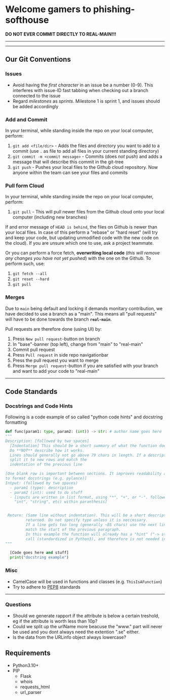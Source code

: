 [//]: # (Title: Phishing - [company redacted])  
[//]: # (Author: Purcs3d)  
[//]: # (Attendees: @Purcs3d, @Itggot-lukas-einlerlarsson. @LettuceLizard, @Rasmus Andersen, @mdzwzw) 
[//]: # (Group: BDE - Group 4)

# Welcome gamers to phishing-softhouse #

**DO NOT EVER COMMIT DIRECTLY TO REAL-MAIN!!!**

***
***

## Our Git Conventions ##

### Issues ###

- Avoid having the *first character* in an issue be a number (0-9). This interferes with issue-ID fast tabbing when checking out a branch connected to the issue
- Regard *milestones* as *sprints*. Milestone 1 is sprint 1, and issues should be added accordingly

### Add and Commit ###

In your terminal, while standing inside the repo on your local computer, perform:
1. `git add <file/dir>` - Adds the files and directory you want to add to a commit (use `.` as file to add all files in your current standing directory)
2. `git commit -m <commit message>` - Commits (does *not* push) and adds a message that will describe this commit in the git-tree
3. `git push` - Pushes your local files to the Github cloud repository. Now anyone within the team can see your files and commits

### Pull form Cloud ###

In your terminal, while standing inside the repo on your local computer, perform:
1. `git pull` - This will pull newer files from the Github cloud onto your local computer (including new branches)

If and error message of `HEAD is behind`, the files on Github is newer than your local files.
In case of this perform a "rebase" or "hard reset" (will try and keep your code, but updating unmodified code with the new code on the cloud). If you are unsure which one to use, ask a project teammate.

Or you can perform a force fetch, **overwriting local code** (*this will remove any changes you have not yet pushed*) with the one on the Github. To perform such, use:
1. `git fetch --all`
2. `git reset --hard`
3. `git pull`

### Merges ###

Due to `main` being default and locking it demands monitary contribution, we have decided to use a branch as a "main".
This means all "pull requests" will have to be done towards the branch **`real-main`**.

Pull requests are therefore done (using UI) by:  
1. Press ``New pull request``-button on branch  
2. In "base"-banner (top left), change from "main" to "real-main"
3. Commit pull request
4. Press ``Pull request`` in side repo navigationbar
5. Press the pull request you want to merge
6. Press ``Merge pull request``-button if you are satisfied with your branch and want to add your code to "real-main"

***


## Code Standards ##
### Docstrings and Code Hints ###

Following is a code example of so called "python code hints" and docstring formatting

```py
def func(param1: type, param2: (int)) -> str: # author name goes here
"""
Description: [followed by two spaces]  
  [Indentation] This should be a short summary of what the function does and how to use it.
  Do **NOT** describe how it works.
  Lines should generally not go above 79 chars in length. If a description is long, kindly
  split it to new rows and match the
  indentation of the previous line

[One blank row is important between sections. It improves readability and allows interpreters
to format docstrings (e.g. pylance)]
Intput: (followed by two spaces)  
  - param1 (type): description
  - param2 (int): used to do stuff
  - [inputs are written in list format, using "*", "+", or "-". followed by the type (e.g.
    "int", "string", etc) within paranthesis]


 Return: (Same line without indentation). This will be a short description of what is being
         returned. Do not specify type unless it is neccessary.
         If a line gets too long (generally ~85 chars) use the next line and indent it to
         match the start of the previous paragraph.
         In this example the function will already has a "hint" ("-> str") in the function
         call (standardized in Python3), and therefore is not needed in the "return" docstring
"""

  [Code goes here and stuff]
  print("docstring example")
```

### Misc ###

- CamelCase will be used in functions and classes (e.g. `ThisIsAFunction`)
- Try to adhere to [PEP8](https://peps.python.org/pep-0008/) standards

***

### Questions ###
- Should we generate rapport if the attribute is below a certain treshold, eg if the attribute is worth less than 10p?
- Could we split up the urlName more beacuse the "www." part will never be used and you dont always need the extention ".se" either.
- Is the data from the URLinfo object always lowercase?

## Requirements ##

- Python3.10+
- PIP
  - Flask
  - whois
  - requests_html
  - url_parser
